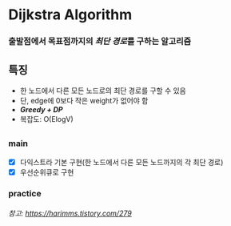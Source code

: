# Dijkstra Algorithm

### 출발점에서 목표점까지의 ***최단 경로***를 구하는 알고리즘

## 특징
- 한 노드에서 다른 모든 노드로의 최단 경로를 구할 수 있음
- 단, edge에 0보다 작은 weight가 없어야 함
- **_Greedy + DP_**
- 복잡도: O(ElogV)

##
### main
- [x] 다익스트라 기본 구현(한 노드에서 다른 모든 노드까지의 각 최단 경로)
- [x] 우선순위큐로 구현
### practice



###### 참고: https://harimms.tistory.com/279